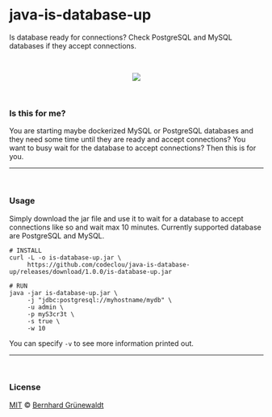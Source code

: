 # java-is-database-up

Is database ready for connections? Check PostgreSQL and MySQL databases if they accept connections.

&nbsp;

<p align="center"><img src"=width="80%" src="https://codeclou.github.io/java-is-database-up/img/demo.gif" /></p>

&nbsp;

### Is this for me?

You are starting maybe dockerized MySQL or PostgreSQL databases and they need some time
until they are ready and accept connections?
You want to busy wait for the database to accept connections?
Then this is for you.

---

&nbsp;

### Usage

Simply download the jar file and use it to wait for a database to accept connections like so and wait max 10 minutes.
Currently supported database are PostgreSQL and MySQL.

```
# INSTALL
curl -L -o is-database-up.jar \
     https://github.com/codeclou/java-is-database-up/releases/download/1.0.0/is-database-up.jar

# RUN
java -jar is-database-up.jar \
     -j "jdbc:postgresql://myhostname/mydb" \
     -u admin \
     -p myS3cr3t \
     -s true \
     -w 10
```

You can specify `-v` to see more information printed out.

---

&nbsp;

### License

[MIT](https://github.com/codeclou/java-is-database-up/blob/master/LICENSE) © [Bernhard Grünewaldt](https://github.com/clouless)
